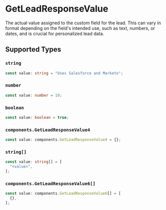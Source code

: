 # GetLeadResponseValue

The actual value assigned to the custom field for the lead. This can vary in format depending on the field's intended use, such as text, numbers, or dates, and is crucial for personalized lead data.


## Supported Types

### `string`

```typescript
const value: string = "Uses Salesforce and Marketo";
```

### `number`

```typescript
const value: number = 10;
```

### `boolean`

```typescript
const value: boolean = true;
```

### `components.GetLeadResponseValue4`

```typescript
const value: components.GetLeadResponseValue4 = {};
```

### `string[]`

```typescript
const value: string[] = [
  "<value>",
];
```

### `components.GetLeadResponseValue6[]`

```typescript
const value: components.GetLeadResponseValue6[] = [
  {},
];
```

